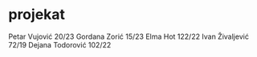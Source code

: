# projekat
Petar Vujović 20/23
Gordana Zorić 15/23
Elma Hot 122/22
Ivan Živaljević 72/19
Dejana Todorović 102/22
